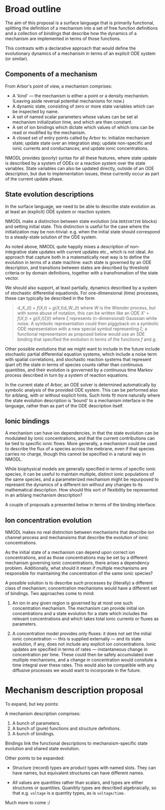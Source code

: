 # Broad outline

The aim of this proposal is a surface language that is primarily functional,
splitting the definition of a mechanism into a set of free function definitions
and a collection of bindings that describe how the dynamics of a mechanism are
implemented in terms of those functions.

This contrasts with a declarative approach that would define the evolutionary
dynamics of a mechanism in terms of an explicit ODE system (or similar).

## Components of a mechanism

From Arbor's point of view, a mechanism comprises:

*  A 'kind' — the mechanism is either a point or a
   density mechanism. (Leaving aside reversal potential mechanisms for now.)
*  A dynamic state, consisting of zero or more state
   variables which can be inspected by name.
*  A set of named scalar parameters whose values
   can be set at mechanism initialization time, and which are then constant.
*  A set of ion bindings which dictate which values
   of which ions can be read or modified by the mechanism.
*  A closed set of entry points called by Arbor to: initialize mechanism
   state; update state over an integration step; update non-specific and
   ionic currents and conductances; and update ionic concentrations.

NMODL provides (poorly) syntax for all these features, where state update
is described by a system of ODEs or a reaction system over the state variables.
State variables can also be updated directly, outside of an ODE description,
but due to implementation issues, these currently occur as part of the current
update phase.

## State evolution descriptions

In the surface language, we need to be able to describe state evolution
as at least an (explicit) ODE system or reaction system.

NMODL make a distinction between state evolution (via `DERIVATIVE` blocks)
and setting initial state. This distinction is useful for the case where
the initialization may be non-trivial: e.g. when the initial state should
correspond to a steady-state solution of the ODE system.

As noted above, NMODL quite happily mixes a description of non-integrative
state updates with current updates etc., which is not ideal. An approach
that capture both in a matematically neat way is to define the evolution
in terms of a state machine: each state is governed by an ODE description,
and transitions between states are described by threshold criteria or
by domain definitions, together with a transfromation of the state
vector.

We should also support, at least partially, dynamics described by a system
of stochastic differential equationds. For one-dimensional (time) processes,
these can typically be described in the form
> d_X_(_t_) = _f_(_X_,_t_) + _g_(_X_,_t_)d_W_(_t_)
where _W_ is the Wiender process, but with some abuse of notation, this
can be written like an ODE
> _X_' = _f_(_X_,_t_) = _g_(_X_,_t_)ζ(_t_)
where ζ represents (n-dimensional) Gaussian white noise. A symbolic
representation could then piggyback on a symbolic ODE representation with
a new special symbol representing ζ; a functional representaion as
proposed below would use an SDE binding that specified the evolution in
terms of the functions _f_ and _g_.

Other possible evolutions that we might want to include in the future include
stochastic partial differential equation systems, which include a noise term
with spatial correlations, and stochastic reaction systems that represent (part
of) the state in terms of species counts rather than continuous quantities, and
their evolution is govverned by a continuous time Markov process described in
turn by a system of reaction equations.

In the current state of Arbor, an ODE solver is determined automatically by
symbolic analysis of the provided ODE system. This can be performed also for
arblang, with or without explicit hints. Such hints fit more naturally where
the state evolution description is 'bound' to a mechanism interface in the
language, rather than as part of the ODE description itself.

## Ionic bindings

A mechanism can have ion dependencies, in that the state evolution can be
modulated by ionic concentrations, and that the current contributions can be
tied to specific ionic flows. More generally, a mechanism could be used to
describe the flux of a species across the mebrane, even if that species carries
no charge, though this cannot be specified in a natural way in NMODL.

While biophysical models are generally specified in terms of specific ionic
species, it can be useful to maintain multiple, distinct ionic populations of
the same species, and a parameterized mechanism might be repurposed to
represent the dynamics of a different ion without any changes to its
mathematical description. How should this sort of flexibility be represented in
an arblang mechanism description?

A couple of proposals a presented below in terms of the binding interface.

## Ion concentration evolution

NMODL makes no real distinction between mechanisms that describe ion channel
process and mechansisms that describe the evolution of ionic concentrations.

As the initial state of a mechanism can depend upon correct ion concentrations,
and as those concentrations may be set by a different mechanism governing ionic
concentrations, there arises a dependency problem. Additionally, what should it
mean if multiple mechanisms are responsible for maintaining the concentration
of the same ionic species?

A possible solution is to describe such processes by (literally) a different
class of mechanism; concentration mechanisms would have a different set of
bindings. Two approaches come to mind:

1.  An ion in any given region is governed by at most one such concentration
    mechanism. The mechanism can provide initial ion concentrations and a state
    evolution for a state which includes the relevant concentrations and which
    takes total ionic currents or fluxes as parameters.

2.  A concentration model provides only fluxes: it does not set the initial
    ionic concentration — this is supplied externally — and its state
    evolution, if any, does not include any explicit ion concentrations. Ionic
    updates are specified in terms of rates — instantaneous change in
    concentration per time. These could then be safely accumulated over
    multiple mechanisms, and a change in concentration would consitute a
    time integral over these rates. This would also be compatible with any
    diffusive processes we would want to incorporate in the future.

# Mechanism description proposal

To expand, but key points:

A mechanism description comprises:
1. A bunch of parameters.
2. A bunch of (pure) functions and structure definitions.
3. A bunch of bindings.

Bindings link the functional descriptions to mechansism-specific state
evolution and shared state evolution.

Other points to be expanded:

* Structure (record) types are product types with named slots. They
  can have names, but equivalent structures can have different names.

* All values are quantities rather than scalars, and types are either
  structures or quantities. Quanitity types are described algebraically,
  so that e.g. `voltage` is a quantity types, as is `voltage/time`.

Much more to come :/

